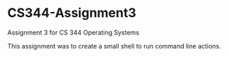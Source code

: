 # CS344-Assignment3
Assignment 3 for CS 344 Operating Systems

This assignment was to create a small shell to run command line actions.
